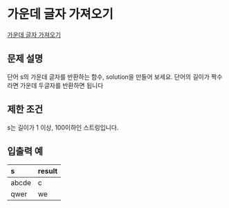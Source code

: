 # 가운데 글자 가져오기
[가운데 글자 가져오기](https://programmers.co.kr/learn/courses/30/lessons/12903)

## 문제 설명

단어 s의 가운데 글자를 반환하는 함수, solution을 만들어 보세요. 단어의 길이가 짝수라면 가운데 두글자를 반환하면 됩니다

## 제한 조건

s는 길이가 1 이상, 100이하인 스트링입니다.

## 입출력 예

|s |result |
|:-|:-----|
|abcde |c |
|qwer |we |
